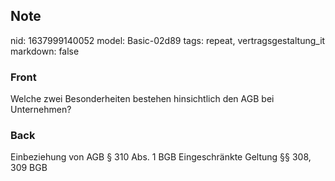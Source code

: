 ## Note
nid: 1637999140052
model: Basic-02d89
tags: repeat, vertragsgestaltung_it
markdown: false

### Front
Welche zwei Besonderheiten bestehen hinsichtlich den AGB bei Unternehmen?

### Back
Einbeziehung von AGB § 310 Abs. 1 BGB
Eingeschränkte Geltung §§ 308, 309 BGB
